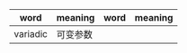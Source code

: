 | word     | meaning | word | meaning |
| -------- | ------- | ---- | ------- |
| variadic | 可变参数    |      |         |



